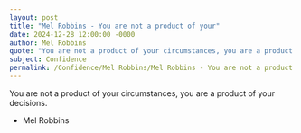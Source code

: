```yaml
---
layout: post
title: "Mel Robbins - You are not a product of your"
date: 2024-12-28 12:00:00 -0000
author: Mel Robbins
quote: "You are not a product of your circumstances, you are a product of your decisions."
subject: Confidence
permalink: /Confidence/Mel Robbins/Mel Robbins - You are not a product of your
---
```


You are not a product of your circumstances, you are a product of your decisions.

- Mel Robbins

